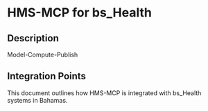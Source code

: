 # HMS-MCP for bs_Health

## Description

Model-Compute-Publish

## Integration Points

This document outlines how HMS-MCP is integrated with bs_Health systems in Bahamas.
